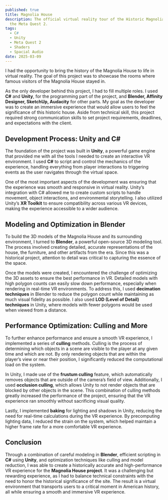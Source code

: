 ```yaml
---
published: true
title: Magnolia House
description: The official virtual reality tour of the Historic Magnolia House on
  the Meta Quest 2.
tags:
  - C#
  - Unity
  - Meta Quest 2
  - Shaders
  - Spacial Audio
date: 2025-03-09
---
```

I had the opportunity to bring the history of the Magnolia House to life in virtual reality. The goal of this project was to showcase the rooms where famous visitors of the Magnolia House stayed in.

As the only developer behind this project, I had to fill multiple roles. I used **C#** and **Unity**, for the programming part of the project, and **Blender, Affinity Designer, SketchUp, Audacity** for other parts. My goal as the developer was to create an immersive experience that would allow users to feel the significance of this historic house. Aside from technical skill, this project required strong communication skills to set project requirements, deadlines, and expectations with the client.

## Development Process: Unity and C#

The foundation of the project was built in **Unity**, a powerful game engine that provided me with all the tools I needed to create an interactive VR environment. I used **C#** to script and control the mechanics of the experience, handling everything from player interactions to triggering events as the user navigates through the virtual space.

One of the most important aspects of the development was ensuring that the experience was smooth and responsive in virtual reality. Unity’s integration with C# allowed me to create custom scripts to handle movement, object interactions, and environmental storytelling. I also utilized Unity’s **XR Toolkit** to ensure compatibility across various VR devices, making the experience accessible to a wider audience.

## Modeling and Optimization in Blender

To build the 3D models of the Magnolia House and its surrounding environment, I turned to **Blender**, a powerful open-source 3D modeling tool. The process involved creating detailed, accurate representations of the house, the furniture, and other artifacts from the era. Since this was a historical project, attention to detail was critical to capturing the essence of the space.

Once the models were created, I encountered the challenge of optimizing the 3D assets to ensure the best performance in VR. Detailed models with high polygon counts can easily slow down performance, especially when rendering in real-time VR environments. To address this, I used **decimation techniques** in Blender to reduce the polygon count while maintaining as much visual fidelity as possible. I also used **LOD (Level of Detail) techniques** in Unity, where models with fewer polygons would be used when viewed from a distance.

## Performance Optimization: Culling and More

To further enhance performance and ensure a smooth VR experience, I implemented a series of **culling** methods. Culling is the process of determining which objects in a scene are visible to the player at any given time and which are not. By only rendering objects that are within the player’s view or near their position, I significantly reduced the computational load on the system.

In Unity, I made use of the **frustum culling** feature, which automatically removes objects that are outside of the camera’s field of view. Additionally, I used **occlusion culling**, which allows Unity to not render objects that are blocked by other objects in the scene. This combination of culling methods greatly increased the performance of the project, ensuring that the VR experience ran smoothly without sacrificing visual quality.

Lastly, I implemented **baking** for lighting and shadows in Unity, reducing the need for real-time calculations during the VR experience. By precomputing lighting data, I reduced the strain on the system, which helped maintain a higher frame rate for a more comfortable VR experience.

## Conclusion

Through a combination of careful modeling in **Blender**, efficient scripting in **C#** using **Unity**, and optimization techniques like culling and model reduction, I was able to create a historically accurate and high-performance VR experience for the **Magnolia House project**. It was a challenging but rewarding experience, as I had to balance technical constraints with the need to honor the historical significance of the site. The result is a virtual environment that transports users to a critical moment in American history, all while ensuring a smooth and immersive VR experience.